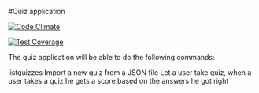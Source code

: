 #Quiz application 

[![Code Climate](https://codeclimate.com/repos/56cec3d4843e3d0f60000832/badges/9c2b309ffc51f13779d4/gpa.svg)](https://codeclimate.com/repos/56cec3d4843e3d0f60000832/feed)

[![Test Coverage](https://codeclimate.com/repos/56cec3d4843e3d0f60000832/badges/9c2b309ffc51f13779d4/coverage.svg)](https://codeclimate.com/repos/56cec3d4843e3d0f60000832/coverage)

The quiz application will be able to do the following commands:

listquizzes
Import a new quiz from a JSON file
Let a user take quiz, when a user takes a quiz he gets a score based on the answers he got right
